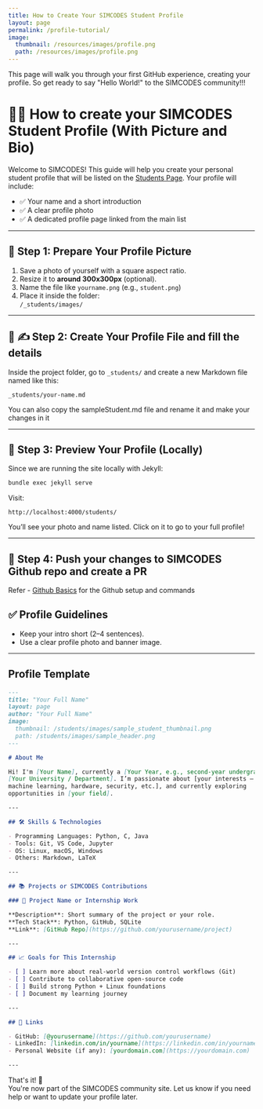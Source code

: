 ```yaml
---
title: How to Create Your SIMCODES Student Profile
layout: page
permalink: /profile-tutorial/
image:
  thumbnail: /resources/images/profile.png
  path: /resources/images/profile.png
---
```


This page will walk you through your first GitHub experience, creating your
profile. So get ready to say "Hello World!" to the SIMCODES community!!!

# 🧑‍🎓 How to create your SIMCODES Student Profile (With Picture and Bio)

Welcome to SIMCODES! This guide will help you create your personal student
profile that will be listed on the [Students Page](/students/). Your profile
will include:

- ✅ Your name and a short introduction
- ✅ A clear profile photo
- ✅ A dedicated profile page linked from the main list

---

## 📁 Step 1: Prepare Your Profile Picture

1. Save a photo of yourself with a square aspect ratio.
2. Resize it to **around 300x300px** (optional).
3. Name the file like `yourname.png` (e.g., `student.png`)
4. Place it inside the folder:  
   `/_students/images/`

---

## 📝 ✍️ Step 2: Create Your Profile File and fill the details

Inside the project folder, go to `_students/` and create a new Markdown file
named like this:

```
_students/your-name.md
```

You can also copy the sampleStudent.md file and rename it and make your
changes in it

---

## 🧪 Step 3: Preview Your Profile (Locally)

Since we are running the site locally with Jekyll:

```bash
bundle exec jekyll serve
```

Visit:

```
http://localhost:4000/students/
```

You’ll see your photo and name listed. Click on it to go to your full profile!

---

## 🧪 Step 4: Push your changes to SIMCODES Github repo and create a PR

Refer - [Github Basics](https://simcodes-isu.github.io/student-resources/) for
the Github setup and commands

## ✅ Profile Guidelines

- Keep your intro short (2–4 sentences).
- Use a clear profile photo and banner image.

---

## Profile Template

```.markdown
---
title: "Your Full Name"
layout: page
author: "Your Full Name"
image:
  thumbnail: /students/images/sample_student_thumbnail.png
  path: /students/images/sample_header.png
---

# About Me

Hi! I'm [Your Name], currently a [Your Year, e.g., second-year undergrad] at
[Your University / Department]. I’m passionate about [your interests — e.g.,
machine learning, hardware, security, etc.], and currently exploring
opportunities in [your field].

---

## 🛠 Skills & Technologies

- Programming Languages: Python, C, Java
- Tools: Git, VS Code, Jupyter
- OS: Linux, macOS, Windows
- Others: Markdown, LaTeX

---

## 📚 Projects or SIMCODES Contributions

### 📌 Project Name or Internship Work

**Description**: Short summary of the project or your role.  
**Tech Stack**: Python, GitHub, SQLite  
**Link**: [GitHub Repo](https://github.com/yourusername/project)

---

## 📈 Goals for This Internship

- [ ] Learn more about real-world version control workflows (Git)
- [ ] Contribute to collaborative open-source code
- [ ] Build strong Python + Linux foundations
- [ ] Document my learning journey

---

## 🔗 Links

- GitHub: [@yourusername](https://github.com/yourusername)
- LinkedIn: [linkedin.com/in/yourname](https://linkedin.com/in/yourname)
- Personal Website (if any): [yourdomain.com](https://yourdomain.com)

---
```


That's it! 🚀  
You're now part of the SIMCODES community site. Let us know if you need help or
want to update your profile later.
